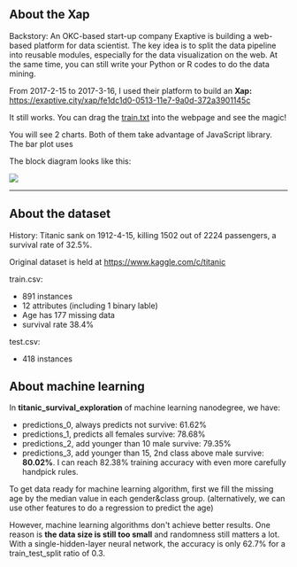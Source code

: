 ## About the Xap

Backstory: An OKC-based start-up company Exaptive is building a web-based platform for data scientist. The key idea is to split the data pipeline into reusable modules, especially for the data visualization on the web. At the same time, you can still write your Python or R codes to do the data mining. 

From 2017-2-15 to 2017-3-16, I used their platform to build an **Xap:** https://exaptive.city/xap/fe1dc1d0-0513-11e7-9a0d-372a3901145c

It still works. You can drag the [train.txt](https://s3-us-west-2.amazonaws.com/jychstar/train.csv) into the webpage and see the magic!

You will see 2 charts. Both of them take advantage of JavaScript library. The bar plot uses 

The block diagram looks like this:

![](https://lh3.googleusercontent.com/UReI5mDaSYLMMNakhu26DX8L9j9rJLIpiehRz-320rQ-a23g2xEDQQTCIGhahTHW1M5sNNh85ygwJMiSKo02-sUI9TR2ffCTTu_JxoyzGZhOW6Jcre31Vb1PZ7VKz-MibYIjSH0PjelMOwON_E9Bk0PHr0KVha-dZk65jHC07ZM3ZRt8i7YMyc80acntNq-wVJjeBezGu0N36qb7ly5mpeM3RwpxpbpWkXcNlIJgvOLYtXsPkfPjNd9KGPEW1REZk94TdSgUoEYSPthlO0ps2oVhWYUmrJDmWsV4LTu8brlJVvNn7Wq6ghpGoBz1Em08dN7Ngn61nZnuhpOOgQQMAtxAR6zYjPCvjXtkweTCHa47yvz3z6oSNMPioLlJbwhiqXdUHTX7odLEubAePwgYhyktBlFPb1o-wwqjwDo8Ob8Hqc-GC678JtH7ZW2nHdybCCz6tkLpkHLAwCj41HvQSoFhEMF-InWEN0y0ThrMGGAtNACmBagkPtc2i-4qhp07W00-fxxMnwlYRSJSXW22HjXXaWgt1PWUhHdSH7Qh2h05SXyQT-as4mdJ318jTcqFIycLRGM5jpDzDTDuQG-vxrTEzSJQz7ITd5_jACx93A=w2390-h1494-no)

---

## About the dataset

History: Titanic sank on 1912-4-15, killing 1502 out of 2224 passengers, a survival rate of 32.5%.

Original dataset is held at https://www.kaggle.com/c/titanic

train.csv:

- 891 instances
- 12 attributes (including 1 binary lable)
- Age has 177 missing data
- survival rate 38.4%

test.csv:

- 418 instances

## About machine learning

In **titanic_survival_exploration** of machine learning nanodegree, we have:

- predictions_0, always predicts not survive: 61.62%
- predictions_1, predicts all females survive: 78.68%
- predictions_2, add younger than 10 male survive: 79.35%
- predictions_3, add younger than 15, 2nd class above male survive: **80.02%**. I can reach 82.38% training accuracy with even more carefully handpick rules. 

To get data ready for machine learning algorithm, first we fill the missing age by the median value in each gender&class group. (alternatively, we can use other features to do a regression to predict the age)

However, machine learning algorithms don't achieve better results. One reason is **the data size is still too small** and randomness still matters a lot. With a single-hidden-layer neural network, the accuracy is only 62.7% for a train_test_split ratio of 0.3. 